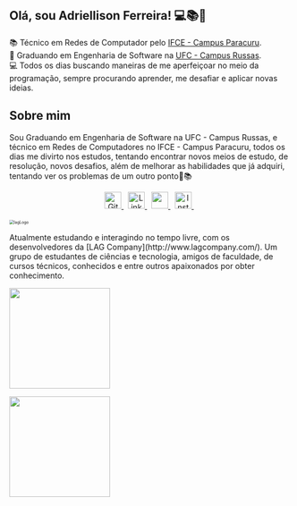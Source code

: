## Olá, sou Adriellison Ferreira! 💻📚📑

  :books: Técnico em Redes de Computador pelo [IFCE - Campus Paracuru](https://ifce.edu.br/paracuru).</br>
  :school: Graduando em Engenharia de Software na [UFC - Campus Russas](http://www.campusrussas.ufc.br/).</br>
  :computer: Todos os dias buscando maneiras de me aperfeiçoar no meio da programação, sempre procurando aprender, me desafiar e aplicar novas ideias.</br>

## Sobre mim

Sou Graduando em Engenharia de Software na UFC - Campus Russas, e técnico em Redes de Computadores no IFCE - Campus Paracuru, todos os dias me divirto nos estudos, tentando encontrar novos meios de estudo, de resolução, novos desafios, além de melhorar as habilidades que já adquiri, tentando ver os problemas de um outro ponto🤗📚</br>

  <div align="center">
    <a href="https://github.com/adriellison" target="_blank">
      <img height="30" src="https://img.shields.io/badge/GitHub-100000?style=for-the-badge&logo=github&logoColor=white" title="GitHub">
    </a>&nbsp;
    <a href="https://www.linkedin.com/in/adriellison/" target="_blank">
      <img height="30" src="https://img.shields.io/badge/LinkedIn-0077B5?style=for-the-badge&logo=linkedin&logoColor=white" title="LinkedIn">
    </a>&nbsp;
    <a href="mailto:adriellisonki@gmail.com">
      <img height="30" src="https://img.shields.io/badge/-Gmail-c14438?style=for-the-badge&logo=Gmail&logoColor=white" target="_blank">
    </a>&nbsp;
    <a href="https://www.instagram.com/adriellison_fer/" target="_blank">
      <img height="30" src="https://img.shields.io/badge/Instagram-E4405F?style=for-the-badge&logo=instagram&logoColor=white" title="Instagram">
    </a>&nbsp;
  </div>

</br>
<img src="https://i.imgur.com/PChKk5d.png" alt="lagLogo" style="zoom:50%;" />

<p> Atualmente estudando e interagindo no tempo livre, com os desenvolvedores da [LAG Company](http://www.lagcompany.com/). Um grupo de estudantes de ciências e tecnologia, amigos de faculdade, de cursos técnicos, conhecidos e entre outros apaixonados por obter conhecimento. 

</p>  <img height="180em"
    src="https://github-readme-stats.vercel.app/api?username=adriellison&show_icons=true&theme=dracula&include_all_commits=true&count_private=true"/>

  <img height="180em"
    src="https://github-readme-stats.vercel.app/api/top-langs/?username=adriellison&layout=compact&langs_count=16&theme=dracula"/>
</a>

